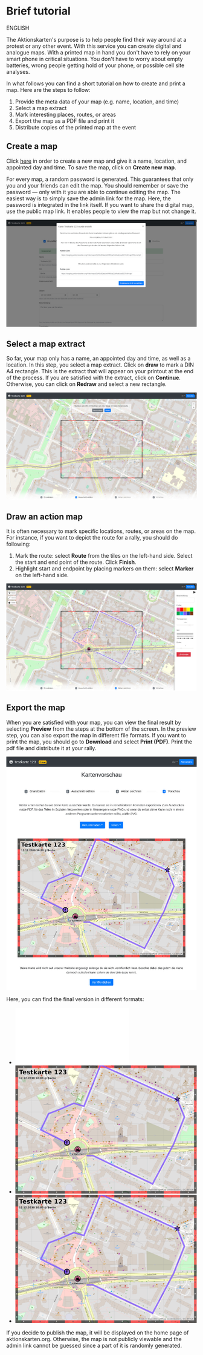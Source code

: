 Brief tutorial
==============

ENGLISH

The Aktionskarten's purpose is to help people find their way around at a
protest or any other event. With this service you can create digital and
analogue maps. With a printed map in hand you don't have to rely on your
smart phone in critical situations. You don't have to worry about empty
batteries, wrong people getting hold of your phone, or possible cell site
analyses.

In what follows you can find a short tutorial on how to create and print a map. Here are
the steps to follow:

1. Provide the meta data of your map (e.g. name, location, and time)
2. Select a map extract
3. Mark interesting places, routes, or areas
4. Export the map as a PDF file and print it
5. Distribute copies of the printed map at the event


Create a map
------------

Click [here](https://staging.aktionskarten.org/#/en/maps/new) in order to create
a new map and give it a name, location, and appointed day and time.
To save the map, click on **Create new map**.

For every map, a random password is generated. This guarantees that only you
and your friends can edit the map. You should remember or save the password —
only with it you are able to continue editing the map. The easiest way is to
simply save the admin link for the map. Here, the password is integrated in the
link itself. If you want to share the digital map, use the public map link. It
enables people to view the map but not change it.

![Create a map](imgs/howto_map_created.jpg)


Select a map extract
--------------------

So far, your map only has a name, an appointed day and time, as well as a
location. In this step, you select a map extract. Click on **draw** to mark a
DIN A4 rectangle. This is the extract that will appear on your printout at the
end of the process. If you are satisfied with the extract, click on
**Continue**. Otherwise, you can click on **Redraw** and select a new rectangle.

![Bounding box selected](imgs/howto_bbox_selected.jpg)


Draw an action map
------------------

It is often necessary to mark specific locations, routes, or areas on the map.
For instance, if you want to depict the route for a rally, you should do
following:

1. Mark the route: select **Route** from the tiles on the left-hand side.
   Select the start and end point of the route. Click **Finish**.
2. Highlight start and endpoint by placing markers on them: select **Marker**
   on the left-hand side.

![Edit a map](imgs/howto_map_editing.jpg)


Export the map
--------------

When you are satisfied with your map, you can view the final result by selecting
**Preview** from the steps at the bottom of the screen. In the preview step, you
can also export the map in different file formats. If you want to print the map,
you should go to **Download** and select **Print (PDF)**. Print the pdf file
and distribute it at your rally.

![Preview a map](imgs/howto_map_preview.jpg)

Here, you can find the final version in different formats:

* ![PDF](imgs/final.pdf)
* ![PNG](imgs/final.png)
* ![SVG](imgs/final.svg)

If you decide to publish the map, it will be displayed on the home page of
aktionskarten.org. Otherwise, the map is not publicly viewable and the admin
link cannot be guessed since a part of it is randomly generated.
